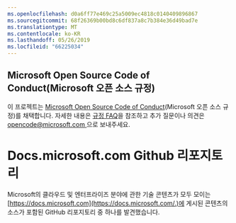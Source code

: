 ```yaml
---
ms.openlocfilehash: d0a6ff77e469c25a5009ec4818c0140409896867
ms.sourcegitcommit: 68f26369b00bd8c6df837a8c7b384e36d49bad7e
ms.translationtype: MT
ms.contentlocale: ko-KR
ms.lasthandoff: 05/26/2019
ms.locfileid: "66225034"
---
```

## <a name="microsoft-open-source-code-of-conduct"></a>Microsoft Open Source Code of Conduct(Microsoft 오픈 소스 규정)

이 프로젝트는 [Microsoft Open Source Code of Conduct](https://opensource.microsoft.com/codeofconduct/)(Microsoft 오픈 소스 규정)를 채택합니다.
자세한 내용은 [규정 FAQ](https://opensource.microsoft.com/codeofconduct/faq/)을 참조하고 추가 질문이나 의견은 [ opencode@microsoft.com ](mailto:opencode@microsoft.com)으로 보내주세요.

# <a name="docsmicrosoftcom-github-repository"></a>Docs.microsoft.com Github 리포지토리

Microsoft의 클라우드 및 엔터프라이즈 분야에 관한 기술 콘텐츠가 모두 모이는 [https://docs.microsoft.com](https://docs.microsoft.com/.)에 게시된 콘텐츠의 소스가 포함된 GitHub 리포지토리 중 하나를 발견했습니다.

